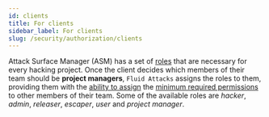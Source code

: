 ```yaml
---
id: clients
title: For clients
sidebar_label: For clients
slug: /security/authorization/clients
---
```


Attack Surface Manager (ASM) has a set of
[roles](/criteria/authorization/096)
that are necessary for every hacking project.
Once the client decides
which members of their team should be **project managers**,
`Fluid Attacks` assigns the roles to them,
providing them with the
[ability to assign](/criteria/authorization/035) the
[minimum required permissions](/criteria/system/186)
to other members of their team.
Some of the available roles are *hacker*, *admin*,
*releaser*, *escaper*, *user* and *project manager*.
